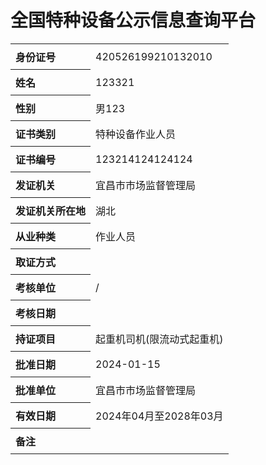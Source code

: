 <!DOCTYPE html>
<html lang="zh-CN">

<head>
  <meta charset="UTF-8">
  <meta name="viewport" content="width=device-width, initial-scale=1.0">
  <title>特种设备作业人员信息</title>
  <style>
    table {
      border-collapse: collapse;
      width: 100%;
    }

    table,
    th,
    td {
      border: 1px solid #ccc;
    }

    th,
    td {
      padding: 8px;
      text-align: left;
    }
  </style>
</head>

<body>
  <h1>全国特种设备公示信息查询平台</h1>
  <table>
    <tr>
      <th>身份证号</th>
      <td>420526199210132010</td>
    </tr>
    <tr>
      <th>姓名</th>
      <td>123321</td>
    </tr>
    <tr>
      <th>性别</th>
      <td>男123</td>
    </tr>
    <tr>
      <th>证书类别</th>
      <td>特种设备作业人员</td>
    </tr>
    <tr>
      <th>证书编号</th>
      <td>123214124124124</td>
    </tr>
    <tr>
      <th>发证机关</th>
      <td>宜昌市市场监督管理局</td>
    </tr>
    <tr>
      <th>发证机关所在地</th>
      <td>湖北</td>
    </tr>
    <tr>
      <th>从业种类</th>
      <td>作业人员</td>
    </tr>
    <tr>
      <th>取证方式</th>
      <td></td>
    </tr>
    <tr>
      <th>考核单位</th>
      <td>/</td>
    </tr>
    <tr>
      <th>考核日期</th>
      <td></td>
    </tr>
    <tr>
      <th>持证项目</th>
      <td>起重机司机(限流动式起重机)</td>
    </tr>
    <tr>
      <th>批准日期</th>
      <td>2024-01-15</td>
    </tr>
    <tr>
      <th>批准单位</th>
      <td>宜昌市市场监督管理局</td>
    </tr>
    <tr>
      <th>有效日期</th>
      <td>2024年04月至2028年03月</td>
    </tr>
    <tr>
      <th>备注</th>
      <td></td>
    </tr>
  </table>
</body>

</html>
